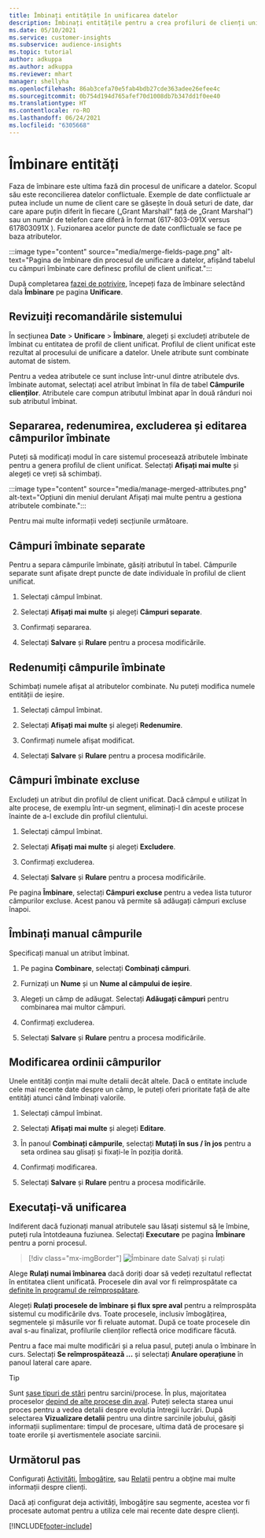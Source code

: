 ```yaml
---
title: Îmbinați entitățile în unificarea datelor
description: Îmbinați entitățile pentru a crea profiluri de clienți unificate.
ms.date: 05/10/2021
ms.service: customer-insights
ms.subservice: audience-insights
ms.topic: tutorial
author: adkuppa
ms.author: adkuppa
ms.reviewer: mhart
manager: shellyha
ms.openlocfilehash: 86ab3cefa70e5fab4bdb27cde363adee26efee4c
ms.sourcegitcommit: 0b754d194d765afef70d1008db7b347dd1f0ee40
ms.translationtype: HT
ms.contentlocale: ro-RO
ms.lasthandoff: 06/24/2021
ms.locfileid: "6305668"
---
```

# <a name="merge-entities"></a>Îmbinare entități

Faza de îmbinare este ultima fază din procesul de unificare a datelor. Scopul său este reconcilierea datelor conflictuale. Exemple de date conflictuale ar putea include un nume de client care se găsește în două seturi de date, dar care apare puțin diferit în fiecare („Grant Marshall” față de „Grant Marshal”) sau un număr de telefon care diferă în format (617-803-091X versus 617803091X ). Fuzionarea acelor puncte de date conflictuale se face pe baza atributelor.

:::image type="content" source="media/merge-fields-page.png" alt-text="Pagina de îmbinare din procesul de unificare a datelor, afișând tabelul cu câmpuri îmbinate care definesc profilul de client unificat.":::

După completarea [fazei de potrivire](match-entities.md), începeți faza de îmbinare selectând dala **Îmbinare** pe pagina **Unificare**.

## <a name="review-system-recommendations"></a>Revizuiți recomandările sistemului

În secțiunea **Date** > **Unificare** > **Îmbinare**, alegeți și excludeți atributele de îmbinat cu entitatea de profil de client unificat. Profilul de client unificat este rezultat al procesului de unificare a datelor. Unele atribute sunt combinate automat de sistem.

Pentru a vedea atributele ce sunt incluse într-unul dintre atributele dvs. îmbinate automat, selectați acel atribut îmbinat în fila de tabel **Câmpurile clienților**. Atributele care compun atributul îmbinat apar în două rânduri noi sub atributul îmbinat.

## <a name="separate-rename-exclude-and-edit-merged-fields"></a>Separarea, redenumirea, excluderea și editarea câmpurilor îmbinate

Puteți să modificați modul în care sistemul procesează atributele îmbinate pentru a genera profilul de client unificat. Selectați **Afișați mai multe** și alegeți ce vreți să schimbați.

:::image type="content" source="media/manage-merged-attributes.png" alt-text="Opțiuni din meniul derulant Afișați mai multe pentru a gestiona atributele combinate.":::

Pentru mai multe informații vedeți secțiunile următoare.

## <a name="separate-merged-fields"></a>Câmpuri îmbinate separate

Pentru a separa câmpurile îmbinate, găsiți atributul în tabel. Câmpurile separate sunt afișate drept puncte de date individuale în profilul de client unificat. 

1. Selectați câmpul îmbinat.
  
1. Selectați **Afișați mai multe** și alegeți **Câmpuri separate**.
 
1. Confirmați separarea.

1. Selectați **Salvare** și **Rulare** pentru a procesa modificările.

## <a name="rename-merged-fields"></a>Redenumiți câmpurile îmbinate

Schimbați numele afișat al atributelor combinate. Nu puteți modifica numele entității de ieșire.

1. Selectați câmpul îmbinat.
  
1. Selectați **Afișați mai multe** și alegeți **Redenumire**.

1. Confirmați numele afișat modificat. 

1. Selectați **Salvare** și **Rulare** pentru a procesa modificările.

## <a name="exclude-merged-fields"></a>Câmpuri îmbinate excluse

Excludeți un atribut din profilul de client unificat. Dacă câmpul e utilizat în alte procese, de exemplu într-un segment, eliminați-l din aceste procese înainte de a-l exclude din profilul clientului. 

1. Selectați câmpul îmbinat.
  
1. Selectați **Afișați mai multe** și alegeți **Excludere**.

1. Confirmați excluderea.

1. Selectați **Salvare** și **Rulare** pentru a procesa modificările. 

Pe pagina **Îmbinare**, selectați **Câmpuri excluse** pentru a vedea lista tuturor câmpurilor excluse. Acest panou vă permite să adăugați câmpuri excluse înapoi.

## <a name="manually-combine-fields"></a>Îmbinați manual câmpurile

Specificați manual un atribut îmbinat. 

1. Pe pagina **Combinare**, selectați **Combinați câmpuri**.

1. Furnizați un **Nume** și un **Nume al câmpului de ieșire**.

1. Alegeți un câmp de adăugat. Selectați **Adăugați câmpuri** pentru combinarea mai multor câmpuri.

1. Confirmați excluderea.

1. Selectați **Salvare** și **Rulare** pentru a procesa modificările. 

## <a name="change-the-order-of-fields"></a>Modificarea ordinii câmpurilor

Unele entități conțin mai multe detalii decât altele. Dacă o entitate include cele mai recente date despre un câmp, le puteți oferi prioritate față de alte entități atunci când îmbinați valorile.

1. Selectați câmpul îmbinat.
  
1. Selectați **Afișați mai multe** și alegeți **Editare**.

1. În panoul **Combinați câmpurile**, selectați **Mutați în sus / în jos** pentru a seta ordinea sau glisați și fixați-le în poziția dorită.

1. Confirmați modificarea.

1. Selectați **Salvare** și **Rulare** pentru a procesa modificările.

## <a name="run-your-merge"></a>Executați-vă unificarea

Indiferent dacă fuzionați manual atributele sau lăsați sistemul să le îmbine, puteți rula întotdeauna fuziunea. Selectați **Executare** pe pagina **Îmbinare** pentru a porni procesul.

> [!div class="mx-imgBorder"]
> ![Îmbinare date Salvați și rulați](media/configure-data-merge-save-run.png "Îmbinare date Salvați și rulați")

Alege **Rulați numai îmbinarea** dacă doriți doar să vedeți rezultatul reflectat în entitatea client unificată. Procesele din aval vor fi reîmprospătate ca [definite în programul de reîmprospătare](system.md#schedule-tab).

Alegeți **Rulați procesele de îmbinare și flux spre aval** pentru a reîmprospăta sistemul cu modificările dvs. Toate procesele, inclusiv îmbogățirea, segmentele și măsurile vor fi reluate automat. După ce toate procesele din aval s-au finalizat, profilurile clienților reflectă orice modificare făcută.

Pentru a face mai multe modificări și a relua pasul, puteți anula o îmbinare în curs. Selectați **Se reîmprospătează ...** și selectați **Anulare operațiune** în panoul lateral care apare.

> [!TIP]
> Sunt [șase tipuri de stări](system.md#status-types) pentru sarcini/procese. În plus, majoritatea proceselor [depind de alte procese din aval](system.md#refresh-policies). Puteți selecta starea unui proces pentru a vedea detalii despre evoluția întregii lucrări. După selectarea **Vizualizare detalii** pentru una dintre sarcinile jobului, găsiți informații suplimentare: timpul de procesare, ultima dată de procesare și toate erorile și avertismentele asociate sarcinii.

## <a name="next-step"></a>Următorul pas

Configurați [Activități](activities.md), [Îmbogățire](enrichment-hub.md), sau [Relații](relationships.md) pentru a obține mai multe informații despre clienți.

Dacă ați configurat deja activități, îmbogățire sau segmente, acestea vor fi procesate automat pentru a utiliza cele mai recente date despre clienți.

[!INCLUDE[footer-include](../includes/footer-banner.md)]
